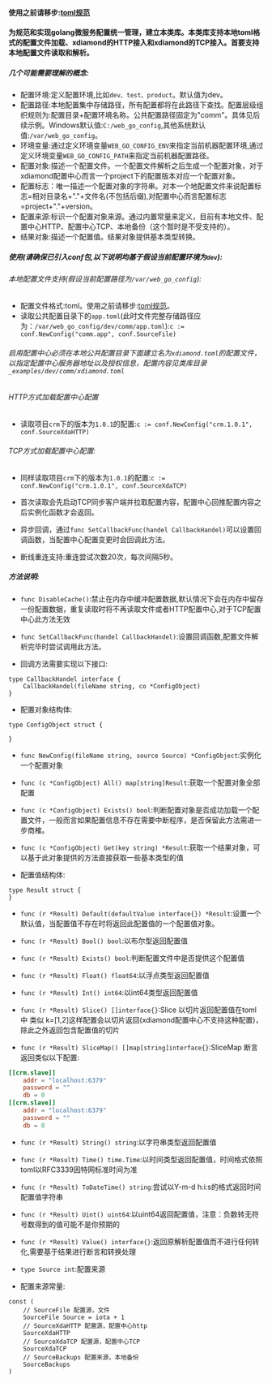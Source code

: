 #### 使用之前请移步:[toml规范](https://github.com/toml-lang/toml/blob/master/versions/cn/toml-v0.4.0.md)

#### 为规范和实现golang微服务配置统一管理，建立本类库。本类库支持本地toml格式的配置文件加载、xdiamond的HTTP接入和xdiamond的TCP接入。首要支持本地配置文件读取和解析。

##### 几个可能需要理解的概念:
- 配置环境:定义配置环境,比如`dev、test、product`。默认值为dev。
- 配置路径:本地配置集中存储路径，所有配置都将在此路径下查找。配置层级组织规则为:配置目录+配置环境名称。公共配置路径固定为"comm"。具体见后续示例。Windows默认值:`C:/web_go_config`,其他系统默认值:`/var/web_go_config`。
- 环境变量:通过定义环境变量`WEB_GO_CONFIG_ENV`来指定当前机器配置环境,通过定义环境变量`WEB_GO_CONFIG_PATH`来指定当前机器配置路径。
- 配置对象:描述一个配置文件。一个配置文件解析之后生成一个配置对象，对于xdiamond配置中心而言一个project下的配置版本对应一个配置对象。
- 配置标志：唯一描述一个配置对象的字符串。对本一个地配置文件来说配置标志=相对目录名+"."+文件名(不包括后缀),对配置中心而言配置标志=project+"."+version。
- 配置来源:标识一个配置对象来源。通过内置常量来定义，目前有本地文件、配置中心HTTP、配置中心TCP、本地备份（这个暂时是不受支持的）。
- 结果对象:描述一个配置值。结果对象提供基本类型转换。
##### 使用(请确保已引入conf包,以下说明均基于假设当前配置环境为`dev`):
###### 本地配置文件支持(假设当前配置路径为`/var/web_go_config`):
- 配置文件格式:toml。使用之前请移步:[toml规范](https://github.com/toml-lang/toml/blob/master/versions/cn/toml-v0.4.0.md)。
- 读取公共配置目录下的`app.toml`(此时文件完整存储路径应为：`/var/web_go_config/dev/comm/app.toml`):`c := conf.NewConfig("comm.app", conf.SourceFile)`
###### 启用配置中心必须在本地公共配置目录下面建立名为`xdiamond.toml`的配置文件，以指定配置中心服务器地址以及授权信息，配置内容见类库目录`_examples/dev/comm/xdiamond.toml`
###### HTTP方式加载配置中心配置

- 读取项目`crm`下的版本为`1.0.1`的配置:`c := conf.NewConfig("crm.1.0.1", conf.SourceXdaHTTP)`

###### TCP方式加载配置中心配置:

- 同样读取项目`crm`下的版本为`1.0.1`的配置:`c := conf.NewConfig("crm.1.0.1", conf.SourceXdaTCP)`

- 首次读取会先启动TCP同步客户端并拉取配置内容，配置中心回推配置内容之后实例化函数才会返回。

- 异步回调，通过`func SetCallbackFunc(handel CallbackHandel)`可以设置回调函数，当配置中心配置变更时会回调此方法。

- 断线重连支持:重连尝试次数20次，每次间隔5秒。

##### 方法说明:
- `func DisableCache()`:禁止在内存中缓冲配置数据,默认情况下会在内存中留存一份配置数据，重复读取时将不再读取文件或者HTTP配置中心,对于TCP配置中心此方法无效

- `func SetCallbackFunc(handel CallbackHandel)`:设置回调函数,配置文件解析完毕时尝试调用此方法。 

- 回调方法需要实现以下接口:
```golang
type CallbackHandel interface {
    CallbackHandel(fileName string, co *ConfigObject)
}
```
- 配置对象结构体:
```golang
type ConfigObject struct {
    
}
```
- `func NewConfig(fileName string, source Source) *ConfigObject`:实例化一个配置对象

- `func (c *ConfigObject) All() map[string]Result`:获取一个配置对象全部配置

- `func (c *ConfigObject) Exists() bool`:判断配置对象是否成功加载一个配置文件，一般而言如果配置信息不存在需要中断程序，是否保留此方法需进一步商榷。

- `func (c *ConfigObject) Get(key string) *Result`:获取一个结果对象，可以基于此对象提供的方法直接获取一些基本类型的值

- 配置值结构体:
```golang
type Result struct {
}
```
- `func (r *Result) Default(defaultValue interface{}) *Result`:设置一个默认值，当配置值不存在时将返回此配置值的一个配置值对象。

- `func (r *Result) Bool() bool`:以布尔型返回配置值

- `func (r *Result) Exists() bool`:判断配置文件中是否提供这个配置值

- `func (r *Result) Float() float64`:以浮点类型返回配置值

- `func (r *Result) Int() int64`:以int64类型返回配置值

- `func (r *Result) Slice() []interface{}`:Slice 以切片返回配置值在toml中 类似 k=[1,2]这样配置会以切片返回(xdiamond配置中心不支持这种配置)，除此之外返回包含配置值的切片

- `func (r *Result) SliceMap() []map[string]interface{}`:SliceMap 断言返回类似以下配置:

```toml
[[crm.slave]]
    addr = "localhost:6379"
    password = ""
    db = 0
[[crm.slave]]
    addr = "localhost:6379"
    password = ""
    db = 0
```
- `func (r *Result) String() string`:以字符串类型返回配置值

- `func (r *Result) Time() time.Time`:以时间类型返回配置值，时间格式依照toml以RFC3339因特网标准时间为准

- `func (r *Result) ToDateTime() string`:尝试以Y-m-d h:i:s的格式返回时间配置值字符串

- `func (r *Result) Uint() uint64`:以uint64返回配置值，注意：负数转无符号数得到的值可能不是你预期的

- `func (r *Result) Value() interface{}`:返回原解析配置值而不进行任何转化,需要基于结果进行断言和转换处理

- `type Source int`:配置来源

- 配置来源常量:

```golang
const (
    // SourceFile 配置源，文件
    SourceFile Source = iota + 1
    // SourceXdaHTTP 配置源，配置中心http
    SourceXdaHTTP
    // SourceXdaTCP 配置源，配置中心TCP
    SourceXdaTCP
    // SourceBackups 配置来源，本地备份
    SourceBackups
)
```
